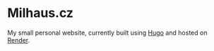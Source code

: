 Milhaus.cz
=========

My small personal website, currently built using [Hugo](https://gohugo.io) and hosted on [Render](https://render.com).
